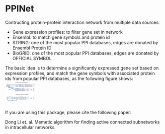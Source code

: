 # PPINet
Contructing protein-protein interaction network from multiple data sources:
- Gene expression profiles: to filter gene set in network
- Ensembl: to match gene symbols and protein id
- STRING: one of the most popular PPI databases, edges are donated by Ensembl Protein ID
- BioGRID: one of the most popular PPI databases, edges are donated by OFFICIAL SYMBOL

The basic idea is to determine a significantly expressed gene set based on expression profiles, and match the gene symbols with associated protein ids from popular PPI databases, as the following figure shows:
<img src="preprocess.png" alt="Drawing" style="width: 100px;"/>

If you are using this package, please cite the following paper:

Dong Li et. al. Memetic algorithm for finding active connected subnetworks in intracellular networks.
